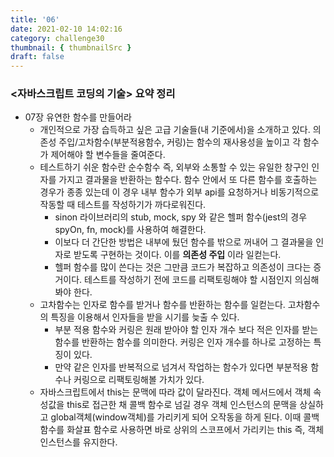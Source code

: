 ```yaml
---
title: '06'
date: 2021-02-10 14:02:16
category: challenge30
thumbnail: { thumbnailSrc }
draft: false
---
```


### <자바스크립트 코딩의 기술> 요약 정리
- 07장 유연한 함수를 만들어라 
    - 개인적으로 가장 습득하고 싶은 고급 기술들(내 기준에서)을 소개하고 있다. 의존성 주입/고차함수(부분적용함수, 커링)는 함수의 재사용성을 높이고 각 함수가 제어해야 할 변수들을 줄여준다. 
    - 테스트하기 쉬운 함수란 순수함수 즉, 외부와 소통할 수 있는 유일한 창구인 인자를 가지고 결과물을 반환하는 함수다. 함수 안에서 또 다른 함수를 호출하는 경우가 종종 있는데 이 경우 내부 함수가 외부 api를 요청하거나 비동기적으로 작동할 때 테스트를 작성하기가 까다로워진다. 
        - sinon 라이브러리의 stub, mock, spy 와 같은 헬퍼 함수(jest의 경우 spyOn, fn, mock)를 사용하여 해결한다. 
         - 이보다 더 간단한 방법은 내부에 뒀던 함수를 밖으로 꺼내어 그 결과물을 인자로 받도록 구현하는 것이다. 이를 **의존성 주입** 이라 일컫는다.
        - 헬퍼 함수를 많이 쓴다는 것은 그만큼 코드가 복잡하고 의존성이 크다는 증거이다. 테스트를 작성하기 전에 코드를 리팩토링해야 할 시점인지 의심해봐야 한다.
    - 고차함수는 인자로 함수를 받거나 함수를 반환하는 함수를 일컫는다. 고차함수의 특징을 이용해서 인자들을 받을 시기를 늦출 수 있다. 
        - 부분 적용 함수와 커링은 원래 받아야 할 인자 개수 보다 적은 인자를 받는 함수를 반환하는 함수를 의미한다. 커링은 인자 개수를 하나로 고정하는 특징이 있다. 
        - 만약 같은 인자를 반복적으로 넘겨서 작업하는 함수가 있다면 부분적용 함수나 커링으로 리팩토링해볼 가치가 있다. 
    - 자바스크립트에서 this는 문맥에 따라 값이 달라진다. 객체 메서드에서 객체 속성값을 this로 접근한 채 콜백 함수로 넘길 경우 객체 인스턴스의 문맥을 상실하고 global객체(window객체)를 가리키게 되어 오작동을 하게 된다. 이때 콜백 함수를 화살표 함수로 사용하면 바로 상위의 스코프에서 가리키는 this 즉, 객체 인스턴스를 유지한다.  